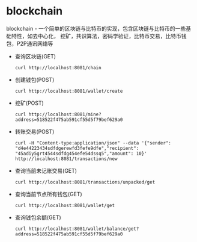 # blockchain
blockchain - 一个简单的区块链与比特币的实现，包含区块链与比特币的一些基础特性，如去中心化， 挖矿，共识算法，密码学验证，比特币交易，比特币钱包，P2P通讯网络等

- 查询区块链(GET)

  ```
  curl http://localhost:8081/chain
  ```
  
- 创建钱包(POST)

  ```
  curl http://localhost:8081/wallet/create
  ```
  
- 挖矿(POST)

  ```
  curl http://localhost:8081/mine?address=518522f475ab591cf55d5f79bef629a0
  ```

- 转账交易(POST)

  ```
  curl -H "Content-type:application/json" --data '{"sender": "d4e44223434sdfdgerewfd3fefe9dfe","recipient": "45adiy5grt4544sdfdg454efe54dssq5","amount": 10}' http://localhost:8081/transactions/new
  ```
  
- 查询当前未记账交易(GET)

  ```
  curl http://localhost:8081/transactions/unpacked/get
  ```
  
- 查询当前节点所有钱包(GET)

  ```
  curl http://localhost:8081/wallet/get
  ```
  
- 查询钱包余额(GET)

  ```
  curl http://localhost:8081/wallet/balance/get?address=518522f475ab591cf55d5f79bef629a0
  ```